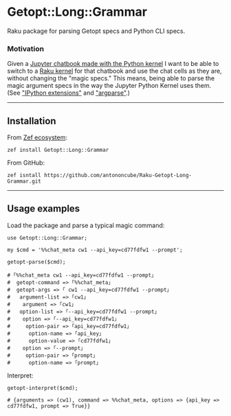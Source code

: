 # Getopt::Long::Grammar

Raku package for parsing Getopt specs and Python CLI specs.

### Motivation

Given a 
[Jupyter chatbook made with the Python kernel](https://pypi.org/project/JupyterChatbook/) 
I want to be able to switch to a 
[Raku kernel](https://raku.land/zef:antononcube/Jupyter::Chatbook) 
for that chatbook and use the chat cells as they are, without changing the "magic specs." 
This means, being able to parse the magic argument specs in the way the Jupyter Python Kernel uses them.
(See 
["IPython extensions"](https://ipython.readthedocs.io/en/stable/config/extensions/index.html) and
["argparse"](https://docs.python.org/3/library/argparse.html).) 

-----

## Installation

From [Zef ecosystem](https://raku.land):

```
zef install Getopt::Long::Grammar
```

From GitHub:

```
zef isntall https://github.com/antononcube/Raku-Getopt-Long-Grammar.git
```

-----

## Usage examples

Load the package and parse a typical magic command:

```perl6
use Getopt::Long::Grammar;

my $cmd = '%%chat_meta cw1 --api_key=cd77fdfw1 --prompt';

getopt-parse($cmd);
```
```
# ｢%%chat_meta cw1 --api_key=cd77fdfw1 --prompt｣
#  getopt-command => ｢%%chat_meta｣
#  getopt-args => ｢ cw1 --api_key=cd77fdfw1 --prompt｣
#   argument-list => ｢cw1｣
#    argument => ｢cw1｣
#   option-list => ｢--api_key=cd77fdfw1 --prompt｣
#    option => ｢--api_key=cd77fdfw1｣
#     option-pair => ｢api_key=cd77fdfw1｣
#      option-name => ｢api_key｣
#      option-value => ｢cd77fdfw1｣
#    option => ｢--prompt｣
#     option-pair => ｢prompt｣
#      option-name => ｢prompt｣
```

Interpret:

```perl6
getopt-interpret($cmd);
```
```
# {arguments => (cw1), command => %%chat_meta, options => {api_key => cd77fdfw1, prompt => True}}
```



